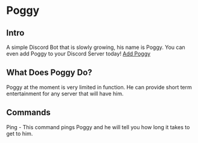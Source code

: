 # Poggy
## Intro
A simple Discord Bot that is slowly growing, his name is Poggy.
You can even add Poggy to your Discord Server today! [Add Poggy](https://discord.com/api/oauth2/authorize?client_id=788553232380985364&permissions=8&redirect_uri=http%3A%2F%2Fgoogle.com%2F&scope=bot)

## What Does Poggy Do?
Poggy at the moment is very limited in function. He can provide short term entertainment for any server that will have him. 

## Commands
Ping - This command pings Poggy and he will tell you how long it takes to get to him.
